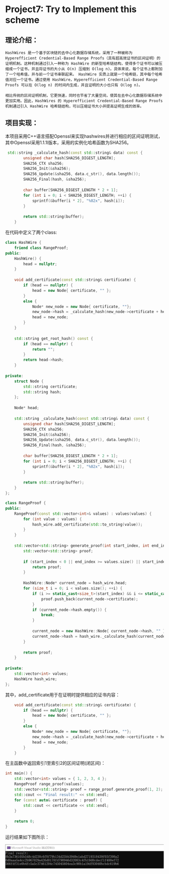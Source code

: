 # Project7: Try to Implement this scheme

## 理论介绍：
  	HashWires 是一个基于区块链的去中心化数据存储系统，采用了一种被称为 Hyperefficient Credential-Based Range Proofs（具有超高效证书的区间证明）的证明机制。这种机制通过引入一种称为 HashWire 的新型哈希链结构，使得多个证书可以被压缩成一个证书，并且将证书的大小从 O(n) 压缩到 O(log n)。具体来说，每个证书上都附加了一个哈希值，并与前一个证书串联起来。 HashWire 实质上就是一个哈希链，其中每个哈希值对应一个证书。通过使用 HashWire，Hyperefficient Credential-Based Range Proofs 可以在 O(log n) 的时间内生成，并且证明的大小也只有 O(log n)。
  	
  	相比传统的区间证明机制，它更快速，同时也节省了大量空间，使其在去中心化数据存储系统中更加实用。因此，HashWires 的 Hyperefficient Credential-Based Range Proofs 机制通过引入 HashWire 哈希链结构，可以压缩证书大小并提高证明生成的效率。

## 项目实现：
本项目采用C++语言搭配Openssl来实现hashwires并进行相应的区间证明测试，其中Openssl采用1.1.1l版本，采用的实例化哈希函数为SHA256。

```c++
 std::string _calculate_hash(const std::string& data) const {
        unsigned char hash[SHA256_DIGEST_LENGTH];
        SHA256_CTX sha256;
        SHA256_Init(&sha256);
        SHA256_Update(&sha256, data.c_str(), data.length());
        SHA256_Final(hash, &sha256);

        char buffer[SHA256_DIGEST_LENGTH * 2 + 1];
        for (int i = 0; i < SHA256_DIGEST_LENGTH; ++i) {
            sprintf(&buffer[i * 2], "%02x", hash[i]);
        }

        return std::string(buffer);
    }
```

在代码中定义了两个class:

```c++
class HashWire {
    friend class RangeProof;
public:
    HashWire() {
        head = nullptr;
    }

    void add_certificate(const std::string& certificate) {
        if (head == nullptr) {
            head = new Node{ certificate, "" };
        }
        else {
            Node* new_node = new Node{ certificate, ""};
            new_node->hash = _calculate_hash(new_node->certificate + head->hash);
            head = new_node;
        }
    }

    std::string get_root_hash() const {
        if (head == nullptr) {
            return "";
        }
        return head->hash;
    }

private:
    struct Node {
        std::string certificate;
        std::string hash;
    };

    Node* head;

    std::string _calculate_hash(const std::string& data) const {
        unsigned char hash[SHA256_DIGEST_LENGTH];
        SHA256_CTX sha256;
        SHA256_Init(&sha256);
        SHA256_Update(&sha256, data.c_str(), data.length());
        SHA256_Final(hash, &sha256);

        char buffer[SHA256_DIGEST_LENGTH * 2 + 1];
        for (int i = 0; i < SHA256_DIGEST_LENGTH; ++i) {
            sprintf(&buffer[i * 2], "%02x", hash[i]);
        }

        return std::string(buffer);
    }
};
```

```c++
class RangeProof {
public:
    RangeProof(const std::vector<int>& values) : values(values) {
        for (int value : values) {
            hash_wire.add_certificate(std::to_string(value));
        }
    }

    std::vector<std::string> generate_proof(int start_index, int end_index) {
        std::vector<std::string> proof;

        if (start_index < 0 || end_index >= values.size() || start_index > end_index) {
            return proof;
        }

        HashWire::Node* current_node = hash_wire.head;
        for (size_t i = 0; i < values.size(); ++i) {
            if (i >= static_cast<size_t>(start_index) && i <= static_cast<size_t>(end_index)) {
                proof.push_back(current_node->certificate);
            }
            if (current_node->hash.empty()) {
                break;
            }

            current_node = new HashWire::Node{ current_node->hash, "" };
            current_node->hash = hash_wire._calculate_hash(current_node->certificate + current_node->hash);
        }

        return proof;
    }

private:
    std::vector<int> values;
    HashWire hash_wire;
};
```

其中，add_certificate用于在证明时提供相应的证书内容：

```c++
    void add_certificate(const std::string& certificate) {
        if (head == nullptr) {
            head = new Node{ certificate, "" };
        }
        else {
            Node* new_node = new Node{ certificate, ""};
            new_node->hash = _calculate_hash(new_node->certificate + head->hash);
            head = new_node;
        }
    }
```

在主函数中返回索引1至索引2的区间证明(闭区间)：

```c++
int main() {
    std::vector<int> values = { 1, 2, 3, 4 };
    RangeProof range_proof(values);
    std::vector<std::string> proof = range_proof.generate_proof(1, 2);
    std::cout << "Final result:" << std::endl;
    for (const auto& certificate : proof) {
        std::cout << certificate << std::endl;
    }

    return 0;
}
```

运行结果如下图所示：

![img](./md_image/1.png)

